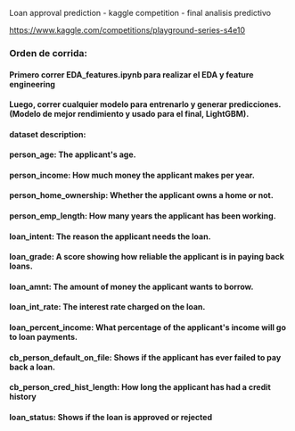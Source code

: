 Loan approval prediction - kaggle competition - final analisis predictivo

https://www.kaggle.com/competitions/playground-series-s4e10

### Orden de corrida:
#### Primero correr EDA_features.ipynb para realizar el EDA y feature engineering
#### Luego, correr cualquier modelo para entrenarlo y generar predicciones. (Modelo de mejor rendimiento y usado para el final, LightGBM).


#### dataset description:
#### person_age: The applicant's age.
#### person_income: How much money the applicant makes per year.
#### person_home_ownership: Whether the applicant owns a home or not.
#### person_emp_length: How many years the applicant has been working.
#### loan_intent: The reason the applicant needs the loan.
#### loan_grade: A score showing how reliable the applicant is in paying back loans.
#### loan_amnt: The amount of money the applicant wants to borrow.
#### loan_int_rate: The interest rate charged on the loan.
#### loan_percent_income: What percentage of the applicant's income will go to loan payments.
#### cb_person_default_on_file: Shows if the applicant has ever failed to pay back a loan.
#### cb_person_cred_hist_length: How long the applicant has had a credit history
#### loan_status: Shows if the loan is approved or rejected
